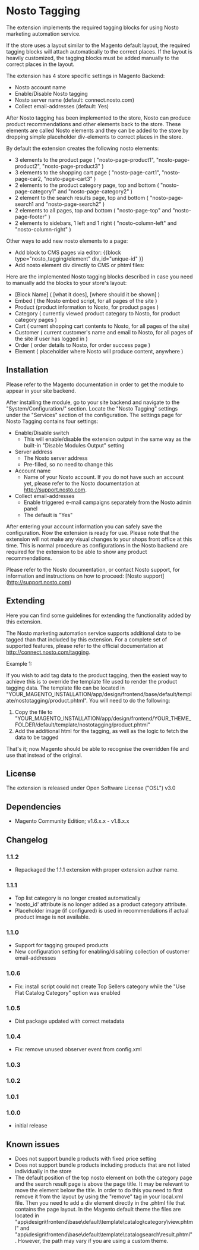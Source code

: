 # Nosto Tagging

The extension implements the required tagging blocks for using Nosto marketing automation service.

If the store uses a layout similar to the Magento default layout, the required tagging blocks will attach automatically
to the correct places. If the layout is heavily customized, the tagging blocks must be added manually to the correct
places in the layout.

The extension has 4 store specific settings in Magento Backend:

* Nosto account name
* Enable/Disable Nosto tagging
* Nosto server name (default: connect.nosto.com)
* Collect email-addresses (default: Yes)

After Nosto tagging has been implemented to the store, Nosto can produce product recommendations and other elements
back to the store. These elements are called Nosto elements and they can be added to the store by dropping simple
placeholder div-elements to correct places in the store.

By default the extension creates the following nosto elements:

* 3 elements to the product page ( "nosto-page-product1", "nosto-page-product2", "nosto-page-product3" )
* 3 elements to the shopping cart page ( "nosto-page-cart1", "nosto-page-car2, "nosto-page-cart3" )
* 2 elements to the product category page, top and bottom ( "nosto-page-category1"  and "nosto-page-category2" )
* 2 element to the search results page, top and bottom ( "nosto-page-search1 and "nosto-page-search2" )
* 2 elements to all pages, top and bottom ( "nosto-page-top" and "nosto-page-footer" )
* 2 elements to sidebars, 1 left and 1 right ( "nosto-column-left" and "nosto-column-right" )

Other ways to add new nosto elements to a page:

* Add block to CMS pages via editor: {{block type="nosto_tagging/element" div_id="unique-id" }}
* Add nosto element div directly to CMS or phtml files: <div class="nosto_element" id="unique-id"></div>

Here are the implemented Nosto tagging blocks described in case you need to manually add the blocks to your store's
layout:

* [Block Name] ( [what it does], [where should it be shown] )
* Embed ( the Nosto embed script, for all pages of the site )
* Product (product information to Nosto, for product pages )
* Category ( currently viewed product category to Nosto, for product category pages )
* Cart ( current shopping cart contents to Nosto, for all pages of the site)
* Customer ( current customer's name and email to Nosto, for all pages of the site if user has logged in )
* Order ( order details to Nosto, for order success page )
* Element ( placeholder where Nosto will produce content, anywhere )

## Installation

Please refer to the Magento documentation in order to get the module to appear in your site backend.

After installing the module, go to your site backend and navigate to the "System/Configuration/" section. Locate
the "Nosto Tagging" settings under the "Services" section of the configuration. The settings page for Nosto Tagging
contains four settings:

* Enable/Disable switch
    - This will enable/disable the extension output in the same way as the built-in "Disable Modules Output" setting
* Server address
    - The Nosto server address
    - Pre-filled, so no need to change this
* Account name
    - Name of your Nosto account. If you do not have such an account yet, please refer to the Nosto documentation at
    http://support.nosto.com.
* Collect email-addresses
    - Enable triggered e-mail campaigns separately from the Nosto admin panel
    - The default is "Yes"

After entering your account information you can safely save the configuration. Now the extension is ready for use.
Please note that the extension will not make any visual changes to your shops front office at this time. This is normal
procedure as configurations in the Nosto backend are required for the extension to be able to show any product
recommendations.

Please refer to the Nosto documentation, or contact Nosto support, for information and instructions on how to proceed:
[Nosto support] (http://support.nosto.com)

## Extending

Here you can find some guidelines for extending the functionality added by this extension.

The Nosto marketing automation service supports additional data to be tagged than that included by this extension. For
a complete set of supported features, please refer to the official documentation at http://connect.nosto.com/tagging.

Example 1:

If you wish to add tag data to the product tagging, then the easiest way to achieve this is to override the
template file used to render the product tagging data.
The template file can be located in
"YOUR_MAGENTO_INSTALLATION/app/design/frontend/base/default/template/nostotagging/product.phtml".
You will need to do the following:

1. Copy the file to
 "YOUR_MAGENTO_INSTALLATION/app/design/frontend/YOUR_THEME_FOLDER/default/template/nostotagging/product.phtml"
2. Add the additional html for the tagging, as well as the logic to fetch the data to be tagged

That's it; now Magento should be able to recognise the overridden file and use that instead of the original.

## License

The extension is released under Open Software License ("OSL") v3.0

## Dependencies

* Magento Community Edition; v1.6.x.x - v1.8.x.x

## Changelog

### 1.1.2
* Repackaged the 1.1.1 extension with proper extension author name. 

### 1.1.1
* Top list category is no longer created automatically
* 'nosto_id' attribute is no longer added as a product category attribute.
* Placeholder image (if configured) is used in recommendations if actual product image is not available.  

### 1.1.0
* Support for tagging grouped products
* New configuration setting for enabling/disabling collection of customer email-addresses

### 1.0.6
* Fix: install script could not create Top Sellers category while the "Use Flat Catalog Category" option was enabled

### 1.0.5
* Dist package updated with correct metadata

### 1.0.4
* Fix: remove unused observer event from config.xml

### 1.0.3

### 1.0.2

### 1.0.1

### 1.0.0
* initial release

## Known issues

* Does not support bundle products with fixed price setting
* Does not support bundle products including products that are not listed individually in the store
* The default position of the top nosto element on both the category page and the search result page is above the page
title. It may be relevant to move the element below the title. In order to do this you need to first remove it from
the layout by using the "remove" tag in your local.xml file. Then you need to add a div element directly in the .phtml
file that contains the page layout. In the Magento default theme the files are located in
"app\design\frontend\base\default\template\catalog\category\view.phtml" and
"app\design\frontend\base\default\template\catalogsearch\result.phtml". However, the path may vary if you are using a
custom theme.
